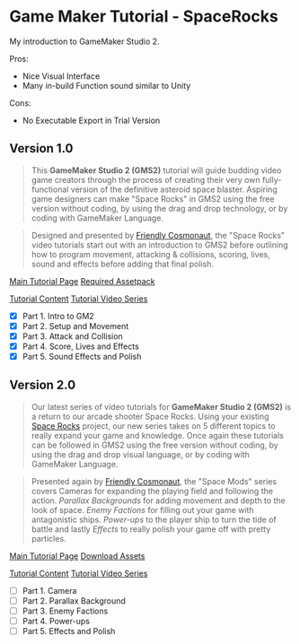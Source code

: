 # Game Maker Tutorial - SpaceRocks 
 My introduction to GameMaker Studio 2. 

Pros:
 - Nice Visual Interface
 - Many in-build Function sound similar to Unity
	
Cons:
 - No Executable Export in Trial Version

## Version 1.0
 > This **GameMaker Studio 2 (GMS2)** tutorial will guide budding video game creators through the process of creating their very own fully-functional version of the definitive asteroid space blaster. Aspiring game designers can make "Space Rocks" in GMS2 using the free version without coding, by using the drag and drop technology, or by coding with GameMaker Language.

 > Designed and presented by [Friendly Cosmonaut](https://www.youtube.com/channel/UCKCKHxkH8zqV9ltWZw0JFig), the "Space Rocks" video tutorials start out with an introduction to GMS2 before outlining how to program movement, attacking & collisions, scoring, lives, sound and effects before adding that final polish.

 [Main Tutorial Page](https://gamemaker.io/en/tutorials/make-your-own-arcade-classic)
 [Required Assetpack](https://marketplace.yoyogames.com/assets/7423/space-rocks-gml)

 [Tutorial Content](./workfolder/tutorial-part1/TutorialContent/index.html)
 [Tutorial Video Series](https://www.youtube.com/playlist?list=PLhIbBGhnxj5JcbfoxS_CWTnImRL_wB_Wg)
 - [x] Part 1. Intro to GM2
 - [x] Part 2. Setup and Movement
 - [x] Part 3. Attack and Collision
 - [x] Part 4. Score, Lives and Effects
 - [x] Part 5. Sound Effects and Polish

## Version 2.0
 > Our latest series of video tutorials for **GameMaker Studio 2 (GMS2)** is a return to our arcade shooter Space Rocks. Using your existing [Space Rocks](https://www.yoyogames.com/blog/485/make-your-own-arcade-classic) project, our new series takes on 5 different topics to really expand your game and knowledge. Once again these tutorials can be followed in GMS2 using the free version without coding, by using the drag and drop visual language, or by coding with GameMaker Language.

 > Presented again by [Friendly Cosmonaut](https://www.youtube.com/channel/UCKCKHxkH8zqV9ltWZw0JFig), the "Space Mods" series covers Cameras for expanding the playing field and following the action. *Parallax Backgrounds* for adding movement and depth to the look of space. *Enemy Factions* for filling out your game with antagonistic ships. *Power-ups* to the player ship to turn the tide of battle and lastly *Effects* to really polish your game off with pretty particles.

 [Main Tutorial Page](https://gamemaker.io/en/tutorials/space-mods-continue-your-space-rocks-game)
 [Download Assets](https://yoyo-www.yoyogames.com/tutorials/SpaceRocks_Assets.zip)

 [Tutorial Content](./workfolder/tutorial-part2/)
 [Tutorial Video Series](https://www.youtube.com/watch?v=uBCXLlsQc2c&list=PLhIbBGhnxj5K1AGSvr99u1ZolHpAi31p4)
 - [ ] Part 1. Camera
 - [ ] Part 2. Parallax Background
 - [ ] Part 3. Enemy Factions
 - [ ] Part 4. Power-ups
 - [ ] Part 5. Effects and Polish

